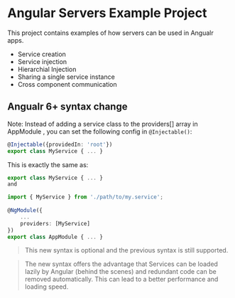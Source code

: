 # Angular Servers Example Project
This project contains examples of how servers can be used in Angualr apps.

- Service creation
- Service injection
- Hierarchial Injection
- Sharing a single service instance
- Cross component communication

## Angualr 6+ syntax change
Note: Instead of adding a service class to the providers[]  array in AppModule , you can set the following config in `@Injectable()`:

```ts
@Injectable({providedIn: 'root'})
export class MyService { ... }
```

This is exactly the same as:

```ts
export class MyService { ... }
and

import { MyService } from './path/to/my.service';
 
@NgModule({
    ...
    providers: [MyService]
})
export class AppModule { ... }
```
> This new syntax is optional and the previous syntax is still supported.

>The new syntax offers the advantage that Services can be loaded lazily by Angular (behind the scenes) and redundant code can be removed automatically. This can lead to a better performance and loading speed.
